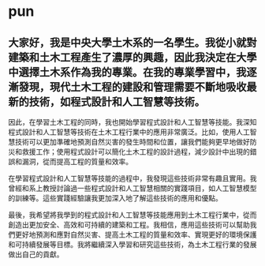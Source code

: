 # pun

## 大家好，我是中央大學土木系的一名學生。我從小就對建築和土木工程產生了濃厚的興趣，因此我決定在大學中選擇土木系作為我的專業。在我的專業學習中，我逐漸發現，現代土木工程的建設和管理需要不斷地吸收最新的技術，如程式設計和人工智慧等技術。

因此，在學習土木工程的同時，我也開始學習程式設計和人工智慧等技能。我深知程式設計和人工智慧等技術在土木工程行業中的應用非常廣泛。比如，使用人工智慧技術可以更加準確地預測自然災害的發生時間和位置，讓我們能夠更早地做好防災和救援工作；使用程式設計可以簡化土木工程的設計過程，減少設計中出現的錯誤和漏洞，從而提高工程的質量和效率。

在學習程式設計和人工智慧等技能的過程中，我發現這些技術非常有趣且實用。我曾經和系上教授討論過一些程式設計和人工智慧相關的實踐項目，如人工智慧模型的訓練等。這些實踐經驗讓我更加深入地了解這些技術的應用和優點。

最後，我希望將我學到的程式設計和人工智慧等技能應用到土木工程行業中，從而創造出更加安全、高效和可持續的建築和工程。我相信，應用這些技術可以幫助我們更好地預測和應對自然災害、提高土木工程的質量和效率、實現更好的環境保護和可持續發展等目標。我將繼續深入學習和研究這些技術，為土木工程行業的發展做出自己的貢獻。
